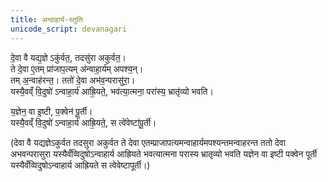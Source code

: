 ```yaml
---
title: अन्वाहार्य-स्तुतिः
unicode_script: devanagari
---
```



दे॒वा वै यद्य॒ज्ञे ऽकु॑र्वत॒, तदसु॑रा अकुर्वत॒।  
ते दे॒वा ए॒तम् प्रा॑जाप॒त्यम् अ॑न्वाहा॒र्य॑म् अपश्य॒न्।  
तम् अ॒न्वाह॑रन्त॒। ततो॑ दे॒वा अभ॑व॒न्परासु॑रा॒।  
यस्यै॒वव्ँ वि॒दुषो॑ ऽन्वाहा॒र्य॑ आह्रि॒यते॒, भव॑त्या॒त्मना॒ परा॑स्य॒ भ्रातृ॑व्यो भवति।  

य॒ज्ञेन॒ वा इ॒ष्टी, प॒क्वेन॑ पू॒र्ती।  
यस्यै॒वव्ँ वि॒दुषो॑ ऽन्वाहा॒र्य॑ आह्रि॒यते॒, स त्वे॑वेष्टा॑पू॒र्ती। 


(देवा वै यद्यज्ञेऽकुर्वत तदसुरा अकुर्वत ते देवा एतम्प्राजापत्यमन्वाहार्यमपश्यन्तमन्वाहरन्त ततो देवा अभवन्परासुरा यस्यैवँव्विदुषोऽन्वाहार्य आह्रियते भवत्यात्मना परास्य भ्रातृव्यो भवति यज्ञेन वा इष्टी पक्वेन पूर्ती यस्यैवँव्विदुषोऽन्वाहार्य आह्रियते स त्वेवेष्टापूर्ती।)
